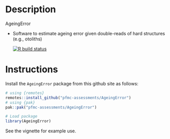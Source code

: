 Description
================
AgeingError

* Software to estimate ageing error given double-reads of hard structures (e.g., otoliths)

  <!-- badges: start -->
  [![R build status](https://github.com/pfmc-assessments/AgeingError/workflows/R-CMD-check/badge.svg)](https://github.com/pfmc-assessments/AgeingError/actions)
  <!-- badges: end -->

Instructions
=============

Install the `AgeingError` package from this github site as follows:

```r
# using {remotes}
remotes::install_github("pfmc-assessments/AgeingError")
# using {pak}
pak::pak("pfmc-assessments/AgeingError")

# Load package
library(AgeingError)

```

See the vignette for example use.